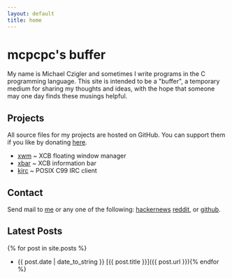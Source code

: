 ```yaml
---
layout: default
title: home
---
```


mcpcpc's buffer
===============

My name is Michael Czigler and sometimes I write programs in the C programming
language. This site is intended to be a "buffer", a temporary medium for sharing
my thoughts and ideas, with the hope that someone may one day finds these musings
helpful.

Projects
--------

All source files for my projects are hosted on GitHub. You can support them if you
like by donating [here](https://www.paypal.me/mcpcpc/usd5).

*   [xwm](https://github.com/mcpcpc/xwm) ~ XCB floating window manager
*   [xbar](https://github.com/mcpcpc/xbar) ~ XCB information bar
*   [kirc](https://github.com/mcpcpc/kirc) ~ POSIX C99 IRC client

Contact
-------

Send mail to <a href="mailto:%69%6e%66%6f%40%6d%63%70%63%70%63%2e%63%6f%6d">me</a>
or any one of the following:
[hackernews](https://news.ycombinator.com/user?id=mcpcpc) 
[reddit](https://www.reddit.com/user/mcpcpc), or 
[github](https://github.com/mcpcpc).

Latest Posts
------------

{% for post in site.posts %}
*   {{ post.date | date_to_string }} [{{ post.title }}]({{ post.url }}){% endfor %}
